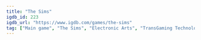 ```yaml
---
title: "The Sims"
igdb_id: 223
igdb_url: "https://www.igdb.com/games/the-sims"
tag: ["Main game", "The Sims", "Electronic Arts", "TransGaming Technologies", "Aspyr Media", "Edge of Reality", "Maxis", "Westlake Interactive", "Simulator", "Single player", "Bird view / Isometric", "Fantasy", "Comedy", "Sandbox", "Romance"]
---
```

